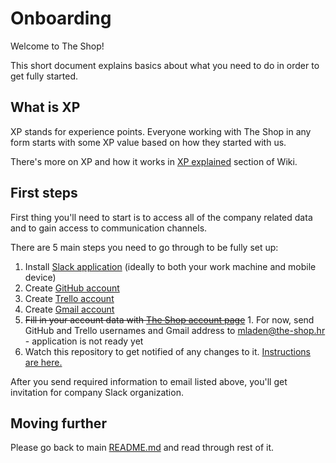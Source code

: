 # Onboarding
Welcome to The Shop!

This short document explains basics about what you need to do in order to get fully started.
  
## What is XP
XP stands for experience points. Everyone working with The Shop in any form starts with some XP value based on how they 
started with us. 

There's more on XP and how it works in [XP explained](xp-explained.md) section of Wiki.

## First steps
First thing you'll need to start is to access all of the company related data and to gain access to communication channels.

There are 5 main steps you need to go through to be fully set up:
  1. Install [Slack application](https://slack.com/) (ideally to both your work machine and mobile device) 
  2. Create [GitHub account](https://github.com/)
  3. Create [Trello account](https://trello.com/)
  4. Create [Gmail account](https://gmail.com)
  4. ~~Fill in your account data with [The Shop account page](https://app.the-shop.io/account/edit)~~
    1. For now, send GitHub and Trello usernames and Gmail address to mladen@the-shop.hr - application is not ready yet
  5. Watch this repository to get notified of any changes to it. [Instructions are here.](https://help.github.com/articles/watching-repositories/)
  
After you send required information to email listed above, you'll get invitation for company Slack organization.

## Moving further
Please go back to main [README.md](README.md) and read through rest of it.
